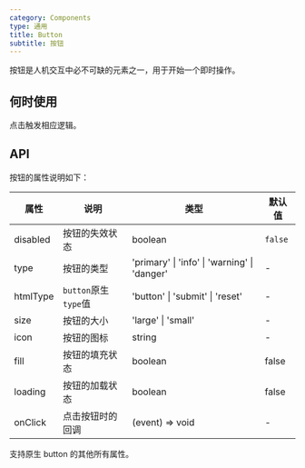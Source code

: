 ```yaml
---
category: Components
type: 通用
title: Button
subtitle: 按钮
---
```


按钮是人机交互中必不可缺的元素之一，用于开始一个即时操作。

## 何时使用

点击触发相应逻辑。

## API

按钮的属性说明如下：

| 属性 | 说明 | 类型 | 默认值 |
| --- | --- | --- | --- |
| disabled | 按钮的失效状态 | boolean | `false` |
| type | 按钮的类型 | 'primary' \| 'info' \| 'warning' \| 'danger' | - |
| htmlType | `button`原生`type`值 | 'button' \| 'submit' \| 'reset' | - |
| size | 按钮的大小 | 'large' \| 'small' | - |
| icon | 按钮的图标 | string | - |
| fill | 按钮的填充状态 | boolean | false |
| loading | 按钮的加载状态 | boolean | false |
| onClick | 点击按钮时的回调 | (event) => void | - |

支持原生 button 的其他所有属性。

